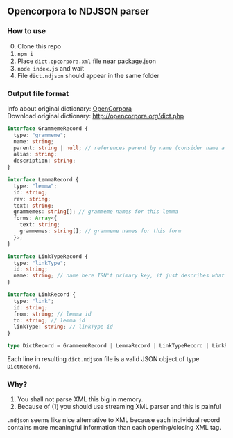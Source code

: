 ## Opencorpora to NDJSON parser

### How to use

0. Clone this repo
1. `npm i`
2. Place `dict.opcorpora.xml` file near package.json
3. `node index.js` and wait
4. File `dict.ndjson` should appear in the same folder

### Output file format

Info about original dictionary: [OpenCorpora](http://opencorpora.org/?page=export)<br>
Download original dictionary: http://opencorpora.org/dict.php

```ts
interface GrammemeRecord {
  type: "grammeme";
  name: string;
  parent: string | null; // references parent by name (consider name a primary key for GrammemeRecord)
  alias: string;
  description: string;
}

interface LemmaRecord {
  type: "lemma";
  id: string;
  rev: string;
  text: string;
  grammemes: string[]; // grammeme names for this lemma
  forms: Array<{
    text: string;
    grammemes: string[]; // grammeme names for this form
  }>;
}

interface LinkTypeRecord {
  type: "linkType";
  id: string;
  name: string; // name here ISN't primary key, it just describes what this link is
}

interface LinkRecord {
  type: "link";
  id: string;
  from: string; // lemma id
  to: string; // lemma id
  linkType: string; // linkType id
}

type DictRecord = GrammemeRecord | LemmaRecord | LinkTypeRecord | LinkRecord;
```

Each line in resulting `dict.ndjson` file is a valid JSON object of type `DictRecord`.

### Why?

1. You shall not parse XML this big in memory.
2. Because of (1) you should use streaming XML parser and this is painful

`.ndjson` seems like nice alternative to XML because each individual record contains more meaningful information than each opening/closing XML tag.
